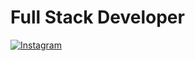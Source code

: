 # Full Stack Developer

[![Instagram](https://img.shields.io/badge/Instagram-Follow-blue)](https://instagram.com/bariscodefxy)
